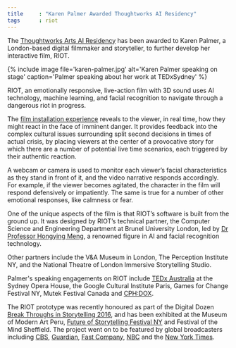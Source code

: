 ```yaml
---
title     : "Karen Palmer Awarded Thoughtworks AI Residency"
tags      : riot
---
```


The [Thoughtworks Arts AI Residency](/open-call/2017-implications-of-ai/) has been awarded to Karen Palmer, a London-based digital filmmaker and storyteller, to further develop her interactive film, RIOT.

{% include image file='karen-palmer.jpg'
   alt='Karen Palmer speaking on stage'
   caption='Palmer speaking about her work at TEDxSydney' %}

RIOT, an emotionally responsive, live-action film with 3D sound uses AI technology, machine learning, and facial recognition to navigate through a dangerous riot in progress.

<!--excerpt-ends-->

The [film installation experience](http://karenpalmer.uk/portfolio/riot/) reveals to the viewer, in real time, how they might react in the face of imminent danger. It provides feedback into the complex cultural issues surrounding split second decisions in times of actual crisis, by placing viewers at the center of a provocative story for which there are a number of potential live time scenarios, each triggered by their authentic reaction.

A webcam or camera is used to monitor each viewer’s facial characteristics as they stand in front of it, and the video narrative responds accordingly. For example, if the viewer becomes agitated, the character in the film will respond defensively or impatiently.  The same is true for a number of other emotional responses, like calmness or fear.  

One of the unique aspects of the film is that RIOT’s software is built from the ground up. It was designed by RIOT’s technical partner, the Computer Science and Engineering Department at Brunel University London, led by [Dr Professor Hongying Meng](http://people.brunel.ac.uk/~eesthhm/), a renowned figure in AI and facial recognition technology.

Other partners include the V&A Museum in London,  The Perception Institute NY, and the National Theatre of London Immersive Storytelling Studio.

Palmer's speaking engagements on RIOT include [TEDx Australia](https://www.youtube.com/watch?v=NIpeUdKK2-4) at the Sydney Opera House, the Google Cultural Institute Paris, Games for Change Festival NY, Mutek Festival Canada and [CPH:DOX](https://cphdox.dk/en/themes-and-key-international-speakers-at-cphconference-announced/).

The RIOT prototype was recently honoured as part of the Digital Dozen [Break Throughs in Storytelling 2016](http://digitaldozenawards.com/), and has been exhibited at the Museum of Modern Art Peru, [Future of Storytelling Festival NY](https://futureofstorytelling.org/project/riot) and Festival of the Mind Sheffield. The project went on to be featured by global broadcasters including [CBS](http://newyork.cbslocal.com/2017/06/16/impulse-response/), [Guardian](https://www.theguardian.com/science/blog/2017/mar/29/its-a-riot-the-stressful-ai-simulation-built-to-understand-your-emotions), [Fast Company](https://www.fastcompany.com/3066396/this-film-lets-you-know-how-you-would-handle-yourself-in-a-riot), [NBC](http://www.nbcnews.com/tech/security/facial-recognition-technology-raises-privacy-concerns-n676836) and the [New York Times](https://www.nytimes.com/2016/10/02/nyregion/storytelling-in-the-virtual-age-at-fost-fest.html).